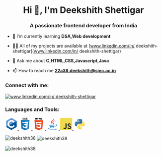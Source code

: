 <h1 align="center">Hi 👋, I'm Deekshith Shettigar</h1>
<h3 align="center">A passionate frontend developer from India</h3>

- 🌱 I’m currently learning **DSA,Web development**

- 👨‍💻 All of my projects are available at [www.linkedin.com/in/ deekshith-shettigar](www.linkedin.com/in/ deekshith-shettigar)

- 💬 Ask me about **C,HTML,CSS,Javascript,Java**

- 📫 How to reach me **22a38.deekshith@sjec.ac.in**

<h3 align="left">Connect with me:</h3>
<p align="left">
<a href="https://linkedin.com/in/www.linkedin.com/in/ deekshith-shettigar" target="blank"><img align="center" src="https://raw.githubusercontent.com/rahuldkjain/github-profile-readme-generator/master/src/images/icons/Social/linked-in-alt.svg" alt="www.linkedin.com/in/ deekshith-shettigar" height="30" width="40" /></a>
</p>

<h3 align="left">Languages and Tools:</h3>
<p align="left"> <a href="https://www.cprogramming.com/" target="_blank" rel="noreferrer"> <img src="https://raw.githubusercontent.com/devicons/devicon/master/icons/c/c-original.svg" alt="c" width="40" height="40"/> </a> <a href="https://www.w3schools.com/css/" target="_blank" rel="noreferrer"> <img src="https://raw.githubusercontent.com/devicons/devicon/master/icons/css3/css3-original-wordmark.svg" alt="css3" width="40" height="40"/> </a> <a href="https://www.w3.org/html/" target="_blank" rel="noreferrer"> <img src="https://raw.githubusercontent.com/devicons/devicon/master/icons/html5/html5-original-wordmark.svg" alt="html5" width="40" height="40"/> </a> <a href="https://www.java.com" target="_blank" rel="noreferrer"> <img src="https://raw.githubusercontent.com/devicons/devicon/master/icons/java/java-original.svg" alt="java" width="40" height="40"/> </a> <a href="https://developer.mozilla.org/en-US/docs/Web/JavaScript" target="_blank" rel="noreferrer"> <img src="https://raw.githubusercontent.com/devicons/devicon/master/icons/javascript/javascript-original.svg" alt="javascript" width="40" height="40"/> </a> <a href="https://www.python.org" target="_blank" rel="noreferrer"> <img src="https://raw.githubusercontent.com/devicons/devicon/master/icons/python/python-original.svg" alt="python" width="40" height="40"/> </a> </p>

<p><img align="left" src="https://github-readme-stats.vercel.app/api/top-langs?username=deekshith38&show_icons=true&locale=en&layout=compact" alt="deekshith38" /></p>

<p>&nbsp;<img align="center" src="https://github-readme-stats.vercel.app/api?username=deekshith38&show_icons=true&locale=en" alt="deekshith38" /></p>

<p><img align="center" src="https://github-readme-streak-stats.herokuapp.com/?user=deekshith38&" alt="deekshith38" /></p>
